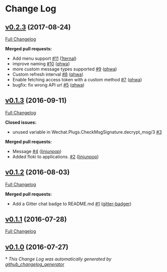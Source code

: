 # Change Log

## [v0.2.3](https://github.com/goofansu/wechat-elixir/tree/v0.2.3) (2017-08-24)
[Full Changelog](https://github.com/goofansu/wechat-elixir/compare/v0.1.3...v0.2.3)

**Merged pull requests:**

- Add menu support [\#11](https://github.com/goofansu/wechat-elixir/pull/11) ([1ternal](https://github.com/1ternal))
- improve naming [\#10](https://github.com/goofansu/wechat-elixir/pull/10) ([qhwa](https://github.com/qhwa))
- more custom message types supported [\#9](https://github.com/goofansu/wechat-elixir/pull/9) ([qhwa](https://github.com/qhwa))
- Custom refresh interval [\#8](https://github.com/goofansu/wechat-elixir/pull/8) ([qhwa](https://github.com/qhwa))
- Enable fetching access token with a custom method [\#7](https://github.com/goofansu/wechat-elixir/pull/7) ([qhwa](https://github.com/qhwa))
- bugfix: fix wrong API url [\#5](https://github.com/goofansu/wechat-elixir/pull/5) ([qhwa](https://github.com/qhwa))

## [v0.1.3](https://github.com/goofansu/wechat-elixir/tree/v0.1.3) (2016-09-11)
[Full Changelog](https://github.com/goofansu/wechat-elixir/compare/v0.1.2...v0.1.3)

**Closed issues:**

- unused variable in Wechat.Plugs.CheckMsgSignature.decrypt\_msg/3 [\#3](https://github.com/goofansu/wechat-elixir/issues/3)

**Merged pull requests:**

- Message [\#4](https://github.com/goofansu/wechat-elixir/pull/4) ([linjunpop](https://github.com/linjunpop))
- Added floki to applications. [\#2](https://github.com/goofansu/wechat-elixir/pull/2) ([linjunpop](https://github.com/linjunpop))

## [v0.1.2](https://github.com/goofansu/wechat-elixir/tree/v0.1.2) (2016-08-03)
[Full Changelog](https://github.com/goofansu/wechat-elixir/compare/v0.1.1...v0.1.2)

**Merged pull requests:**

- Add a Gitter chat badge to README.md [\#1](https://github.com/goofansu/wechat-elixir/pull/1) ([gitter-badger](https://github.com/gitter-badger))

## [v0.1.1](https://github.com/goofansu/wechat-elixir/tree/v0.1.1) (2016-07-28)
[Full Changelog](https://github.com/goofansu/wechat-elixir/compare/v0.1.0...v0.1.1)

## [v0.1.0](https://github.com/goofansu/wechat-elixir/tree/v0.1.0) (2016-07-27)


\* *This Change Log was automatically generated by [github_changelog_generator](https://github.com/skywinder/Github-Changelog-Generator)*